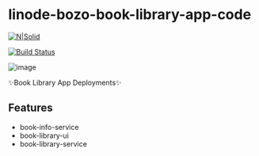 #  linode-bozo-book-library-app-code

[![N|Solid](https://cldup.com/dTxpPi9lDf.thumb.png)](https://nodesource.com/products/nsolid)

[![Build Status](https://travis-ci.org/joemccann/dillinger.svg?branch=master)](https://travis-ci.org/joemccann/dillinger)

![image](https://github.com/hkandeal/linode-booksapp/assets/25661435/8dcb4ce9-10a1-4d0b-948b-106c598e108a)



 ✨Book Library App Deployments✨

## Features

- book-info-service
- book-library-ui
- book-library-service
 
